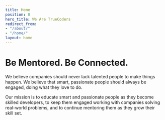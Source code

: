 ```yaml
---
title: Home
position: 0
hero_title: We Are TrueCoders
redirect_from:
- "/about/"
- "/home/"
layout: home
---
```


# Be Mentored. Be Connected.

We believe companies should never lack talented people to make things happen. We believe that smart, passionate people should always be engaged, doing what they love to do.

Our mission is to educate smart and passionate people as they become skilled developers, to keep them engaged working with companies solving real-world problems, and to continue mentoring them as they grow their skill set.